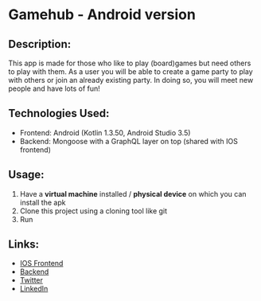 # Gamehub - Android version

## Description:

This app is made for those who like to play (board)games but need others to play with them. As a user you will be able to create a game party to play with others or join an already existing party. In doing so, you will meet new people and have lots of fun!

## Technologies Used:

 - Frontend: Android (Kotlin 1.3.50, Android Studio 3.5)
 - Backend: Mongoose with a GraphQL layer on top (shared with IOS frontend)
 
## Usage:

1. Have a **virtual machine** installed / **physical device** on which you can install the apk
2. Clone this project using a cloning tool like git
3. Run

## Links:

- [IOS Frontend](https://github.com/MoutPessemier/GameHub-IOS)
- [Backend](https://github.com/MoutPessemier/GameHub-Backend)
- [Twitter](https://twitter.com/MoutPessemier)
- [LinkedIn](https://www.linkedin.com/in/moutpessemier/)
